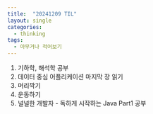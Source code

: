 ```yaml
---
title:  "20241209 TIL"
layout: single
categories:
  - thinking
tags:
  - 아무거나 적어보기
---
```


1. 기하학, 해석학 공부
2. 데이터 중심 어플리케이션 마지막 장 읽기
3. 머리깍기
4. 운동하기
5. 널널한 개발자 - 독하게 시작하는 Java Part1 공부
